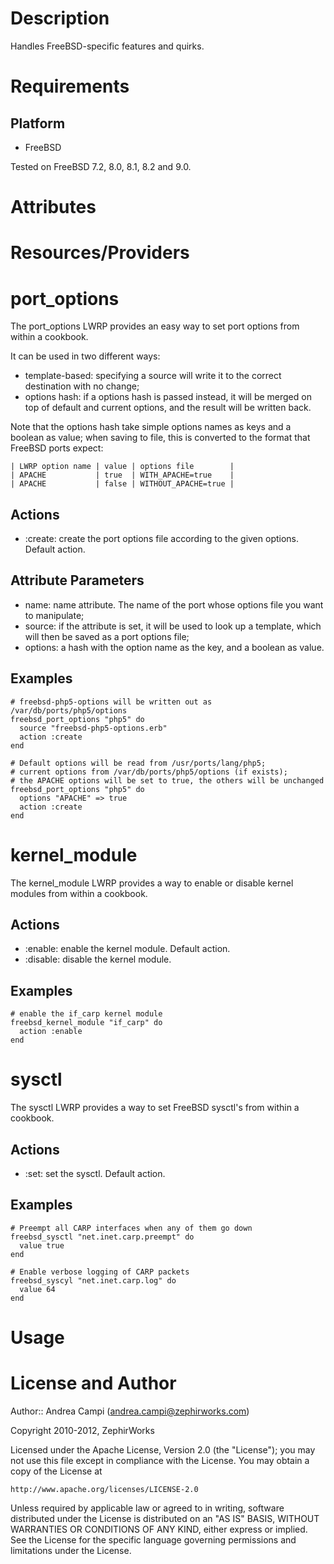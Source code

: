 Description
===========

Handles FreeBSD-specific features and quirks.

Requirements
============

Platform
--------

* FreeBSD

Tested on FreeBSD 7.2, 8.0, 8.1, 8.2 and 9.0.

Attributes
==========

Resources/Providers
===================

# port\_options

The port\_options LWRP provides an easy way to set port options from within a cookbook.

It can be used in two different ways:

* template-based: specifying a source will write it to the correct destination with no change;
* options hash: if a options hash is passed instead, it will be merged on top of default and current options, and the result will be written back.

Note that the options hash take simple options names as keys and a boolean as value; when saving
to file, this is converted to the format that FreeBSD ports expect:

    | LWRP option name | value | options file        |
    | APACHE           | true  | WITH_APACHE=true    |
    | APACHE           | false | WITHOUT_APACHE=true |

## Actions

- :create: create the port options file according to the given options. Default action.

## Attribute Parameters

- name: name attribute. The name of the port whose options file you want to manipulate;
- source: if the attribute is set, it will be used to look up a template, which will then be saved as a port options file;
- options: a hash with the option name as the key, and a boolean as value.

## Examples

    # freebsd-php5-options will be written out as /var/db/ports/php5/options
    freebsd_port_options "php5" do
      source "freebsd-php5-options.erb"
      action :create
    end

    # Default options will be read from /usr/ports/lang/php5;
    # current options from /var/db/ports/php5/options (if exists);
    # the APACHE options will be set to true, the others will be unchanged
    freebsd_port_options "php5" do
      options "APACHE" => true
      action :create
    end

# kernel\_module

The kernel\_module LWRP provides a way to enable or disable kernel modules from within a cookbook.

## Actions

- :enable: enable the kernel module. Default action.
- :disable: disable the kernel module.

## Examples

    # enable the if_carp kernel module
    freebsd_kernel_module "if_carp" do
      action :enable
    end

# sysctl

The sysctl LWRP provides a way to set FreeBSD sysctl's from within a cookbook.

## Actions

- :set: set the sysctl. Default action.

## Examples

    # Preempt all CARP interfaces when any of them go down
    freebsd_sysctl "net.inet.carp.preempt" do
      value true
    end

    # Enable verbose logging of CARP packets
    freebsd_syscyl "net.inet.carp.log" do
      value 64
    end

Usage
=====

License and Author
==================

Author:: Andrea Campi (<andrea.campi@zephirworks.com>)

Copyright 2010-2012, ZephirWorks

Licensed under the Apache License, Version 2.0 (the "License");
you may not use this file except in compliance with the License.
You may obtain a copy of the License at

    http://www.apache.org/licenses/LICENSE-2.0

Unless required by applicable law or agreed to in writing, software
distributed under the License is distributed on an "AS IS" BASIS,
WITHOUT WARRANTIES OR CONDITIONS OF ANY KIND, either express or implied.
See the License for the specific language governing permissions and
limitations under the License.

